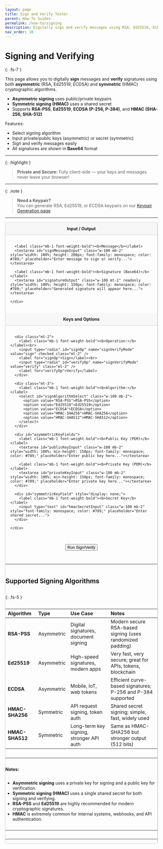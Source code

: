 ```yaml
---
layout: page
title: Sign and Verify Tester
parent: How-To Guides
permalink: /how-to/signing
description: Digitally sign and verify messages using RSA, Ed25519, ECDSA, or HMAC symmetric cryptography.
nav_order: 10
---
```


# Signing and Verifying
{: .fs-7 }

This page allows you to digitally **sign** messages and **verify** signatures using both **asymmetric** (RSA, Ed25519, ECDSA) and **symmetric** (HMAC) cryptographic algorithms.

- **Asymmetric signing** uses public/private keypairs
- **Symmetric signing (HMAC)** uses a shared secret
- Supports **RSA-PSS**, **Ed25519**, **ECDSA (P-256, P-384)**, and **HMAC (SHA-256, SHA-512)**

Features:

- Select signing algorithm
- Input private/public keys (asymmetric) or secret (symmetric)
- Sign and verify messages easily
- All signatures are shown in **Base64** format

---

{: .highlight }
> **Private and Secure:** Fully client-side — your keys and messages never leave your browser!

---

{: .note }
> **Need a Keypair?**  
> You can generate RSA, Ed25519, or ECDSA keypairs on our [Keypair Generation page](/how-to/keypair-generator)


---

<!-- Flex container for Input and Options -->
<div style="display: flex; flex-wrap: wrap; gap: 0; border: 1px solid #ccc; border-radius: 5px; overflow: hidden; min-height: 600px;">

  <!-- Input/Output Column -->
  <div style="flex: 1; min-width: 300px; border-right: 1px solid #ccc; display: flex; flex-direction: column;">
    <div style="background: #f7f7f7; padding: 0.75rem; text-align: center; font-weight: bold; border-bottom: 1px solid #ccc;">
      Input / Output
    </div>
    <div style="padding: 1rem; flex: 1; display: flex; flex-direction: column;">

      <label class="mb-1 font-weight-bold"><b>Message</b></label>
      <textarea id="signMessageInput" class="w-100 mb-2" style="width: 100%; height: 200px; font-family: monospace; color: #789;" placeholder="Enter message to sign or verify..."></textarea>

      <label class="mb-1 font-weight-bold"><b>Signature (Base64)</b></label>
      <textarea id="signatureOutput" class="w-100 mt-2" readonly style="width: 100%; height: 150px; font-family: monospace; color: #789;" placeholder="Generated signature will appear here..."></textarea>

    </div>
  </div>

  <!-- Keys and Options Column -->
  <div style="flex: 1; min-width: 300px; display: flex; flex-direction: column;">
    <div style="background: #f7f7f7; padding: 0.75rem; text-align: center; font-weight: bold; border-bottom: 1px solid #ccc;">
      Keys and Options
    </div>
    <div style="padding: 1rem; flex: 1; display: flex; flex-direction: column;">

      <div class="mt-2">
        <label class="mb-1 font-weight-bold"><b>Operation:</b></label><br>
        <input type="radio" id="signOp" name="signVerifyMode" value="sign" checked class="ml-2" />
        <label for="signOp">Sign</label><br>
        <input type="radio" id="verifyOp" name="signVerifyMode" value="verify" class="ml-2" />
        <label for="verifyOp">Verify</label>
      </div>

      <div class="mt-3">
        <label class="mb-1 font-weight-bold"><b>Algorithm:</b></label>
        <select id="signAlgorithmSelect" class="w-100 mb-2">
          <option value="RSA-PSS">RSA-PSS</option>
          <option value="Ed25519">Ed25519</option>
          <option value="ECDSA">ECDSA</option>
          <option value="HMAC-SHA256">HMAC-SHA256</option>
          <option value="HMAC-SHA512">HMAC-SHA512</option>
        </select>
      </div>

      <div id="asymmetricKeyFields">
        <label class="mb-1 font-weight-bold"><b>Public Key (PEM)</b></label>
        <textarea id="publicKeyInput" class="w-100 mb-2" style="width: 100%; min-height: 150px; font-family: monospace; color: #789;" placeholder="Enter public key here..."></textarea>

        <label class="mb-1 font-weight-bold"><b>Private Key (PEM)</b></label>
        <textarea id="privateKeyInput" class="w-100 mb-2" style="width: 100%; min-height: 150px; font-family: monospace; color: #789;" placeholder="Enter private key here..."></textarea>
      </div>

      <div id="symmetricKeyField" style="display: none;">
        <label class="mb-1 font-weight-bold"><b>Secret Key</b></label>
        <input type="text" id="hmacSecretInput" class="w-100 mb-2" style="font-family: monospace; color: #789;" placeholder="Enter shared secret...">
      </div>

    </div>
  </div>

</div>

<!-- Action Button Full Width -->
<div style="margin-top: 1rem; text-align: center;">
  <button id="signVerifyActionBtn" class="btn btn-blue">Run Sign/Verify</button>
</div>

<!-- Status Message -->
<p id="signStatusMessage" style="margin-top: 1rem; text-align: center; color: gray;"></p>


---

## **Supported Signing Algorithms**
{: .fs-5 }

| Algorithm | Type | Use Case | Notes |
|:----------|:-----|:---------|:------|
| **RSA-PSS** | Asymmetric | Digital signatures, document signing | Modern secure RSA-based signing (uses randomized padding) |
| **Ed25519** | Asymmetric | High-speed signatures, modern apps | Very fast, very secure; great for APIs, tokens, blockchain |
| **ECDSA** | Asymmetric | Mobile, IoT, web tokens | Efficient curve-based signatures; P-256 and P-384 supported |
| **HMAC-SHA256** | Symmetric | API request signing, token auth | Shared secret signing; simple, fast, widely used |
| **HMAC-SHA512** | Symmetric | Long-term key signing, stronger API auth | Same as HMAC-SHA256 but stronger output (512 bits) |

---

**Notes:**
- **Asymmetric signing** uses a private key for signing and a public key for verification.
- **Symmetric signing (HMAC)** uses a single shared secret for both signing and verifying.
- **RSA-PSS** and **Ed25519** are highly recommended for modern cryptographic signatures.
- **HMAC** is extremely common for internal systems, webhooks, and API authentication.

---


---

<script src="https://cdn.jsdelivr.net/npm/jsrsasign@10.8.6"></script>
<script src="/assets/js/sign-verify.js" type="module"></script>
